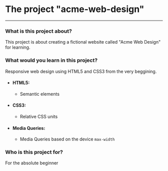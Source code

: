 # The project "acme-web-design"

---

### What is this project about?

This project is about creating a fictional website called "Acme Web Design" for learning.

### What would you learn in this project?

Responsive web design using HTML5 and CSS3 from the very beggining.

* #### HTML5:
     * Semantic elements

* #### CSS3:
     * Relative CSS units

* #### Media Queries:
     * Media Queries based on the device `max-width`

### Who is this project for?

For the absolute beginner 
